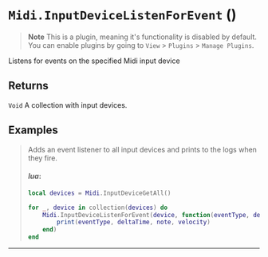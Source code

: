 # `Midi.InputDeviceListenForEvent` ()
> **Note**
> This is a plugin, meaning it's functionality is disabled by default.
> You can enable plugins by going to `View` > `Plugins` > `Manage Plugins`.

Listens for events on the specified Midi input device

## Returns
```Void```
A collection with input devices.

## Examples
> Adds an event listener to all input devices and prints to the logs when they fire.
> 
> #### _lua_:
> ```lua
> local devices = Midi.InputDeviceGetAll()
> 
> for _, device in collection(devices) do
>     Midi.InputDeviceListenForEvent(device, function(eventType, deltaTime, note, velocity)
>         print(eventType, deltaTime, note, velocity)
>     end)
> end
> ```
---
